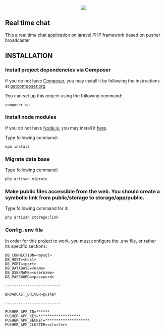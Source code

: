 <p align="center"><img src="https://laravel.com/assets/img/components/logo-laravel.svg"></p>


## Real time chat

This a real time chat application on laravel PHP framework based on pusher broadcaster

INSTALLATION
------------

### Install project dependencies via Composer

If you do not have [Composer](http://getcomposer.org/), you may install it by following the instructions
at [getcomposer.org](http://getcomposer.org/doc/00-intro.md#installation-nix).

You can set up this project using the following command:

~~~
composer up
~~~

### Install node modules

If you do not have [Node.js](https://nodejs.org/), you may install it [here](https://nodejs.org/en/download/).

Type following command:

~~~
npm install
~~~

### Migrate data base

Type following command:

~~~
php artisan migrate
~~~

### Make public files accessible from the web. You should create a symbolic link from public/storage to storage/app/public.

Type following command for it:

~~~
php artisan storage:link
~~~

### Config .env file

In order for this project to work, you must configure the .env file, or rather its specific sections:

~~~
DB_CONNECTION=<mysql>
DB_HOST=<host>
DB_PORT=<port>
DB_DATABASE=<name>
DB_USERNAME=<username>
DB_PASSWORD=<password>

-------------------------

BROADCAST_DRIVER=pusher

-------------------------

PUSHER_APP_ID=******
PUSHER_APP_KEY=*******************
PUSHER_APP_SECRET=********************
PUSHER_APP_CLUSTER=<cluster>
~~~
